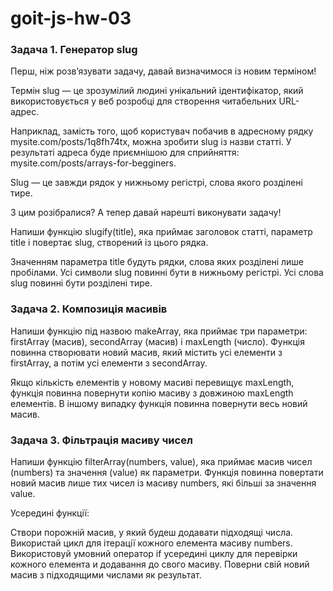 # goit-js-hw-03

### Задача 1. Генератор slug
Перш, ніж розв’язувати задачу, давай визначимося із новим терміном!

Термін slug — це зрозумілий людині унікальний ідентифікатор, який використовується у веб розробці для створення читабельних URL-адрес.

Наприклад, замість того, щоб користувач побачив в адресному рядку mysite.com/posts/1q8fh74tx, можна зробити slug із назви статті. У результаті адреса буде приємнішою для сприйняття: mysite.com/posts/arrays-for-begginers.

Slug — це завжди рядок у нижньому регістрі, слова якого розділені тире.

З цим розібралися? А тепер давай нарешті виконувати задачу!

Напиши функцію slugify(title), яка приймає заголовок статті, параметр title і повертає slug, створений із цього рядка.

Значенням параметра title будуть рядки, слова яких розділені лише пробілами.
Усі символи slug повинні бути в нижньому регістрі.
Усі слова slug повинні бути розділені тире.

### Задача 2. Композиція масивів
Напиши функцію під назвою makeArray, яка приймає три параметри: firstArray (масив), secondArray (масив) і maxLength (число). Функція повинна створювати новий масив, який містить усі елементи з firstArray, а потім усі елементи з secondArray.

Якщо кількість елементів у новому масиві перевищує maxLength, функція повинна повернути копію масиву з довжиною maxLength елементів.
В іншому випадку функція повинна повернути весь новий масив.

### Задача 3. Фільтрація масиву чисел
Напиши функцію filterArray(numbers, value), яка приймає масив чисел (numbers) та значення (value) як параметри. Функція повинна повертати новий масив лише тих чисел із масиву numbers, які більші за значення value.

Усередині функції:

Створи порожній масив, у який будеш додавати підходящі числа.
Використай цикл для ітерації кожного елемента масиву numbers.
Використовуй умовний оператор if усередині циклу для перевірки кожного елемента и додавання до свого масиву.
Поверни свій новий масив з підходящими числами як результат.
